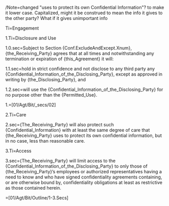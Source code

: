 
/Note=changed "uses to protect its own Confidential Information"?  to make it lower case.  Capitalized, might it be construed to mean the info it gives to the other party?  What if it gives unimportant info

Ti=Engagement

1.Ti=Disclosure and Use

1.0.sec=Subject to Section {Conf.ExcludeAndExcept.Xnum}, {the_Receiving_Party} agrees that at all times and notwithstanding any termination or expiration of {this_Agreement} it will:

1.1.sec=hold in strict confidence and not disclose to any third party any {Confidential_Information_of_the_Disclosing_Party}, except as approved in writing by {the_Disclosing_Party}, and 

1.2.sec=will use the {Confidential_Information_of_the_Disclosing_Party} for no purpose other than the {Permitted_Use}. 

1.=[01/Agt/Bit/_secs/02]

2.Ti=Care

2.sec={The_Receiving_Party} will also protect such {Confidential_Information} with at least the same degree of care that {the_Receiving_Party} uses to protect its own confidential information, but in no case, less than reasonable care. 

3.Ti=Access

3.sec={The_Receiving_Party} will limit access to the {Confidential_Information_of_the_Disclosing_Party} to only those of {the_Receiving_Party}’s employees or authorized representatives having a need to know and who have signed confidentiality agreements containing, or are otherwise bound by, confidentiality obligations at least as restrictive as those contained herein.

=[01/Agt/Bit/Outline/1-3.Secs]

